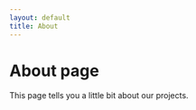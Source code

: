 ```yaml
---
layout: default
title: About
---
```

# About page

This page tells you a little bit about our projects.
